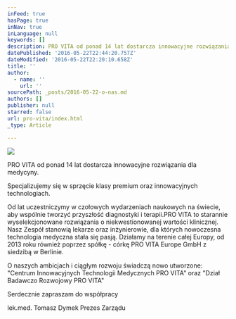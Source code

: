 ```yaml
---
inFeed: true
hasPage: true
inNav: true
inLanguage: null
keywords: []
description: PRO VITA od ponad 14 lat dostarcza innowacyjne rozwiązania dla medycyny.
datePublished: '2016-05-22T22:44:20.757Z'
dateModified: '2016-05-22T22:20:10.658Z'
title: ''
author:
  - name: ''
    url: ''
sourcePath: _posts/2016-05-22-o-nas.md
authors: []
publisher: null
starred: false
url: pro-vita/index.html
_type: Article

---
```

![](https://s3-us-west-2.amazonaws.com/the-grid-img/p/05d2d142e7be1a0f740be306b640d60e8d7ba59c.jpg)

PRO VITA od ponad 14 lat dostarcza innowacyjne rozwiązania dla medycyny.

Specjalizujemy się w sprzęcie klasy premium oraz innowacyjnych technologiach.

Od lat uczestniczymy w czołowych wydarzeniach naukowych na świecie, aby wspólnie tworzyć przyszłość diagnostyki i terapii.PRO VITA to starannie wyselekcjonowane rozwiązania o niekwestionowanej wartości klinicznej. Nasz Zespół stanowią lekarze oraz inżynierowie, dla których nowoczesna technologia medyczna stała się pasją. Działamy na terenie całej Europy, od 2013 roku również poprzez spółkę - córkę PRO VITA Europe GmbH z siedzibą w Berlinie.

O naszych ambicjach i ciągłym rozwoju świadczą nowo utworzone:  
"Centrum Innowacyjnych Technologii Medycznych PRO VITA" oraz "Dział Badawczo Rozwojowy PRO VITA"

Serdecznie zapraszam do współpracy

lek.med. Tomasz Dymek Prezes Zarządu